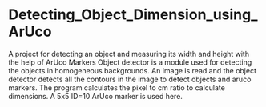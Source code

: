 # Detecting_Object_Dimension_using_ArUco
A project for detecting an object and measuring its width and height with the help of ArUco Markers
Object detector is a module used for detecting the objects in homogeneous backgrounds.
An image is read and the object detector detects all the contours in the image to detect objects and aruco markers. The program calculates the pixel to cm ratio to calculate dimensions.
A 5x5 ID=10 ArUco marker is used here.
